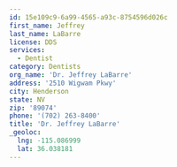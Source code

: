 ```yaml
---
id: 15e109c9-6a99-4565-a93c-8754596d026c
first_name: Jeffrey
last_name: LaBarre
license: DDS
services:
  - Dentist
category: Dentists
org_name: 'Dr. Jeffrey LaBarre'
address: '2510 Wigwam Pkwy'
city: Henderson
state: NV
zip: '89074'
phone: '(702) 263-8400'
title: 'Dr. Jeffrey LaBarre'
_geoloc:
  lng: -115.086999
  lat: 36.038181
---
```

